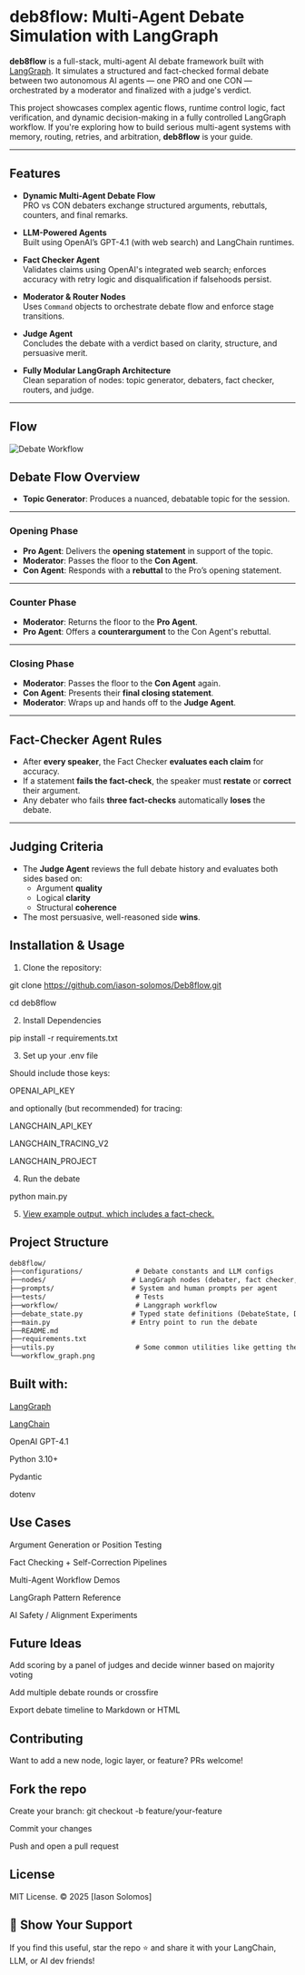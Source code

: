# deb8flow: Multi-Agent Debate Simulation with LangGraph

**deb8flow** is a full-stack, multi-agent AI debate framework built with [LangGraph](https://github.com/langchain-ai/langgraph). It simulates a structured and fact-checked formal debate between two autonomous AI agents — one PRO and one CON — orchestrated by a moderator and finalized with a judge's verdict.

This project showcases complex agentic flows, runtime control logic, fact verification, and dynamic decision-making in a fully controlled LangGraph workflow. If you're exploring how to build serious multi-agent systems with memory, routing, retries, and arbitration, **deb8flow** is your guide.

---

## Features

- **Dynamic Multi-Agent Debate Flow**  
  PRO vs CON debaters exchange structured arguments, rebuttals, counters, and final remarks.

- **LLM-Powered Agents**  
  Built using OpenAI’s GPT-4.1 (with web search) and LangChain runtimes.

- **Fact Checker Agent**  
  Validates claims using OpenAI's integrated web search; enforces accuracy with retry logic and disqualification if falsehoods persist.

- **Moderator & Router Nodes**  
  Uses `Command` objects to orchestrate debate flow and enforce stage transitions.

- **Judge Agent**  
  Concludes the debate with a verdict based on clarity, structure, and persuasive merit.

- **Fully Modular LangGraph Architecture**  
  Clean separation of nodes: topic generator, debaters, fact checker, routers, and judge.

---


## Flow

![Debate Workflow](assets/workflow.png)


## Debate Flow Overview

- **Topic Generator**: Produces a nuanced, debatable topic for the session.

---

### Opening Phase
- **Pro Agent**: Delivers the **opening statement** in support of the topic.
- **Moderator**: Passes the floor to the **Con Agent**.
- **Con Agent**: Responds with a **rebuttal** to the Pro’s opening statement.

---

### Counter Phase
- **Moderator**: Returns the floor to the **Pro Agent**.
- **Pro Agent**: Offers a **counterargument** to the Con Agent's rebuttal.

---

### Closing Phase
- **Moderator**: Passes the floor to the **Con Agent** again.
- **Con Agent**: Presents their **final closing statement**.
- **Moderator**: Wraps up and hands off to the **Judge Agent**.

---

## Fact-Checker Agent Rules

- After **every speaker**, the Fact Checker **evaluates each claim** for accuracy.
- If a statement **fails the fact-check**, the speaker must **restate** or **correct** their argument.
- Any debater who fails **three fact-checks** automatically **loses** the debate.

---

## Judging Criteria

- The **Judge Agent** reviews the full debate history and evaluates both sides based on:
  - Argument **quality**
  - Logical **clarity**
  - Structural **coherence**
- The most persuasive, well-reasoned side **wins**.



## Installation & Usage

1) Clone the repository:

git clone https://github.com/iason-solomos/Deb8flow.git

cd deb8flow

2) Install Dependencies

pip install -r requirements.txt

3) Set up your .env file

Should include those keys:

OPENAI_API_KEY

and optionally (but recommended) for tracing:

LANGCHAIN_API_KEY

LANGCHAIN_TRACING_V2

LANGCHAIN_PROJECT

4) Run the debate

python main.py

5) [View example output, which includes a fact-check.](./examples/example_output.txt)

## Project Structure

```markdown
deb8flow/
├──configurations/             # Debate constants and LLM configs
├──nodes/                     # LangGraph nodes (debater, fact checker, etc.)
├──prompts/                   # System and human prompts per agent                 
├──tests/                      # Tests
├──workflow/                   # Langgraph workflow
├──debate_state.py            # Typed state definitions (DebateState, DebateMessage)
├──main.py                    # Entry point to run the debate
├──README.md
├──requirements.txt
├──utils.py                    # Some common utilities like getting the debate history
└──workflow_graph.png
```

## Built with:

[LangGraph](https://langchain-ai.github.io/langgraph/tutorials/introduction/) <br/>

[LangChain](https://python.langchain.com/docs/introduction/) <br/>

OpenAI GPT-4.1

Python 3.10+

Pydantic

dotenv

## Use Cases

Argument Generation or Position Testing

Fact Checking + Self-Correction Pipelines

Multi-Agent Workflow Demos

LangGraph Pattern Reference

AI Safety / Alignment Experiments

## Future Ideas
Add scoring by a panel of judges and decide winner based on majority voting

Add multiple debate rounds or crossfire

Export debate timeline to Markdown or HTML

## Contributing
Want to add a new node, logic layer, or feature? PRs welcome!

## Fork the repo

Create your branch: git checkout -b feature/your-feature

Commit your changes

Push and open a pull request

## License
MIT License.
© 2025 [Iason Solomos]

## 🌟 Show Your Support
If you find this useful, star the repo ⭐ and share it with your LangChain, LLM, or AI dev friends!